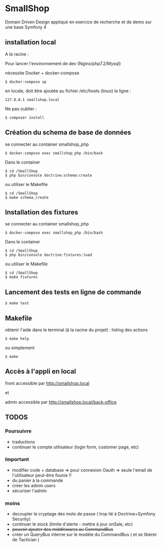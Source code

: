 # SmallShop

Domain Driven Design appliqué en exercice de recherche et de demo sur une base Symfony 4

## installation local

A la racine :

Pour lancer l'environnement de dev (Nginx/php7.2/Mysql)

nécessite Docker + docker-compose

```
$ docker-compose up
```

en locale, doit être ajoutée au fichier /etc/hosts (linux) la ligne :

```
127.0.0.1 smallshop.local
```

Ne pas oublier :

```
$ composer install
```
## Création du schema de base de données

se connecter au container smallshop_php

```
$ docker-compose exec smallshop_php /bin/bash
```

Dans le container

```
$ cd /SmallShop
$ php bin/console doctrine:schema:create
```

ou utiliser le Makefile

```
$ cd /SmallShop
$ make schema_create
```

## Installation des fixtures

se connecter au container smallshop_php

```
$ docker-compose exec smallshop_php /bin/bash
```

Dans le container

```
$ cd /SmallShop
$ php bin/console doctrine:fixtures:load
```

ou utiliser le Makefile

```
$ cd /SmallShop
$ make fixtures
```

## Lancement des tests en ligne de commande

```
$ make test
```

## Makefile

obtenir l'aide dans le terminal (à la racine du projet) : listing des actions

```
$ make help
```

ou simplement 

```
$ make
```

## Accès à l'appli en local

front accessible par http://smallshop.local

et

admin accessible par http://smallshop.local/back-office

## TODOS

### Poursuivre

- traductions
- continuer le compte utilisateur (login form, customer page, etc)

### Important

- modifier code + database => pour connexion Oauth => seule l'email de l'utilisateur peut-être founie !!
- du panier à la commande
- créer les admin users
- sécuriser l'admin

### moins

- decoupler le cryptage des mots de passe ( trop lié à Doctrine+Symfony Security)
- continuer le stock (limite d'alerte - mettre à jour onSale, etc)
- ~~pouvoir ajouter des middlewares au CommandBus~~
- créer un QueryBus interne sur le modèle du CommandBus ( et se libérer de Tactician )



